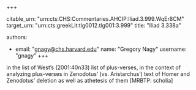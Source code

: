 +++


citable_urn: "urn:cts:CHS:Commentaries.AHCIP:Iliad.3.999.WqEr8CM"
target_urn: "urn:cts:greekLit:tlg0012.tlg001:3.999"
title: "Iliad 3.338a"

authors:
- email: "gnagy@chs.harvard.edu"
  name: "Gregory Nagy"
  username: "gnagy"
+++

<p>in the list of West’s (2001:40n33) list of plus-verses, in the context of analyzing plus-verses in Zenodotus’ (vs. Aristarchus’) text of Homer and Zenodotus’ deletion as well as athetesis of them [MRBTP: scholia]</p>